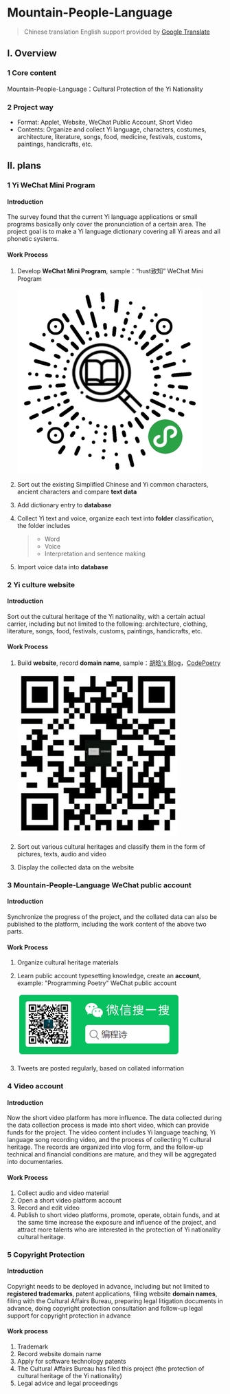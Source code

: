# Mountain-People-Language

> Chinese translation English support provided by [Google Translate](https://translate.google.cn/?hl=zh-CN&tab=TT)

## I. Overview

### 1 Core content

Mountain-People-Language：Cultural Protection of the Yi Nationality

### 2 Project way

- Format: Applet, Website, WeChat Public Account, Short Video
- Contents: Organize and collect Yi language, characters, costumes, architecture, literature, songs, food, medicine, festivals, customs, paintings, handicrafts, etc.

## II. plans

### 1 Yi WeChat Mini Program

#### Introduction

The survey found that the current Yi language applications or small programs basically only cover the pronunciation of a certain area. The project goal is to make a Yi language dictionary covering all Yi areas and all phonetic systems.

#### Work Process

1. Develop **WeChat Mini Program**, sample：“hust致知” WeChat Mini Program

   ![img\”hust致知“微信小程序二维码.jpg](./img/”hust致知“微信小程序二维码.jpg)

   

2. Sort out the existing Simplified Chinese and Yi common characters, ancient characters and compare **text data**

3. Add dictionary entry to **database**

4. Collect Yi text and voice, organize each text into **folder** classification, the folder includes

   > - Word
   > - Voice
   > - Interpretation and sentence making

5. Import voice data into **database**

### 2 Yi culture website

#### Introduction

Sort out the cultural heritage of the Yi nationality, with a certain actual carrier, including but not limited to the following: architecture, clothing, literature, songs, food, festivals, customs, paintings, handicrafts, etc.

#### Work Process

1. Build **website**, record **domain name**, sample：[胡晗's Blog](http://mi_chuan.gitee.io/michuanblog/)，[CodePoetry](https://michuan.github.io/)

   ![](./img/胡晗blog.jpg)

2. Sort out various cultural heritages and classify them in the form of pictures, texts, audio and video

3. Display the collected data on the website

### 3 Mountain-People-Language WeChat public account

#### Introduction

Synchronize the progress of the project, and the collated data can also be published to the platform, including the work content of the above two parts.

#### Work Process

1. Organize cultural heritage materials

2. Learn public account typesetting knowledge, create an **account**, example: "Programming Poetry" WeChat public account

   ![](.\img\编程诗.png)

3. Tweets are posted regularly, based on collated information

### 4 Video account

#### Introduction

Now the short video platform has more influence. The data collected during the data collection process is made into short video, which can provide funds for the project. The video content includes Yi language teaching, Yi language song recording video, and the process of collecting Yi cultural heritage. The records are organized into vlog form, and the follow-up technical and financial conditions are mature, and they will be aggregated into documentaries.

#### Work Process

1. Collect audio and video material
1. Open a short video platform account
2. Record and edit video
3. Publish to short video platforms, promote, operate, obtain funds, and at the same time increase the exposure and influence of the project, and attract more talents who are interested in the protection of Yi nationality cultural heritage.

### 5 Copyright Protection

#### Introduction

Copyright needs to be deployed in advance, including but not limited to **registered trademarks**, patent applications, filing website **domain names**, filing with the Cultural Affairs Bureau, preparing legal litigation documents in advance, doing copyright protection consultation and follow-up legal support for copyright protection in advance

#### Work process

1. Trademark
2. Record website domain name
3. Apply for software technology patents
4. The Cultural Affairs Bureau has filed this project (the protection of cultural heritage of the Yi nationality)
5. Legal advice and legal proceedings